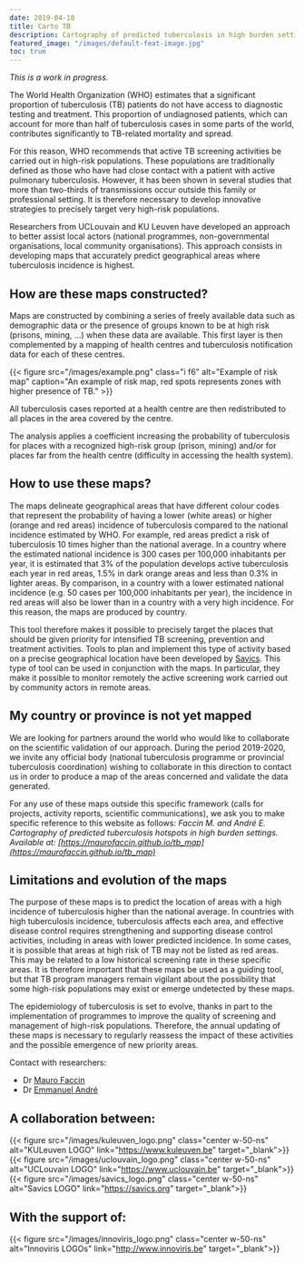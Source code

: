 ```yaml
---
date: 2019-04-10
title: Carto TB
description: Cartography of predicted tuberculosis in high burden settings
featured_image: "/images/default-feat-image.jpg"
toc: true
---
```


*This is a work in progress.*

The World Health Organization (WHO) estimates that a significant proportion of tuberculosis (TB) patients do not have access to diagnostic testing and treatment. This proportion of undiagnosed patients, which can account for more than half of tuberculosis cases in some parts of the world, contributes significantly to TB-related mortality and spread.

For this reason, WHO recommends that active TB screening activities be carried out in high-risk populations. These populations are traditionally defined as those who have had close contact with a patient with active pulmonary tuberculosis. However, it has been shown in several studies that more than two-thirds of transmissions occur outside this family or professional setting. It is therefore necessary to develop innovative strategies to precisely target very high-risk populations.

Researchers from UCLouvain and KU Leuven have developed an approach to better assist local actors (national programmes, non-governmental organisations, local community organisations). This approach consists in developing maps that accurately predict geographical areas where tuberculosis incidence is highest.

## How are these maps constructed?

Maps are constructed by combining a series of freely available data such as demographic data or the presence of groups known to be at high risk (prisons, mining, ...) when these data are available. This first layer is then complemented by a mapping of health centres and tuberculosis notification data for each of these centres.

{{< figure src="/images/example.png"
    class="i f6"
    alt="Example of risk map"
    caption="An example of risk map, red spots represents zones with higher presence of TB."
    >}}

All tuberculosis cases reported at a health centre are then redistributed to all places in the area covered by the centre.

The analysis applies a coefficient increasing the probability of tuberculosis for places with a recognized high-risk group (prison, mining) and/or for places far from the health centre (difficulty in accessing the health system).

## How to use these maps?

The maps delineate geographical areas that have different colour codes that represent the probability of having a lower (white areas) or higher (orange and red areas) incidence of tuberculosis compared to the national incidence estimated by WHO. For example, red areas predict a risk of tuberculosis 10 times higher than the national average. In a country where the estimated national incidence is 300 cases per 100,000 inhabitants per year, it is estimated that 3% of the population develops active tuberculosis each year in red areas, 1.5% in dark orange areas and less than 0.3% in lighter areas. By comparison, in a country with a lower estimated national incidence (e.g. 50 cases per 100,000 inhabitants per year), the incidence in red areas will also be lower than in a country with a very high incidence. For this reason, the maps are produced by country.

This tool therefore makes it possible to precisely target the places that should be given priority for intensified TB screening, prevention and treatment activities. Tools to plan and implement this type of activity based on a precise geographical location have been developed by [Savics](https://savics.org). This type of tool can be used in conjunction with the maps. In particular, they make it possible to monitor remotely the active screening work carried out by community actors in remote areas.

## My country or province is not yet mapped

We are looking for partners around the world who would like to collaborate on the scientific validation of our approach. During the period 2019-2020, we invite any official body (national tuberculosis programme or provincial tuberculosis coordination) wishing to collaborate in this direction to contact us in order to produce a map of the areas concerned and validate the data generated.

For any use of these maps outside this specific framework (calls for projects, activity reports, scientific communications), we ask you to make specific reference to this website as follows: *Faccin M. and André E. Cartography of predicted tuberculosis hotspots in high burden settings. Available at: [https://maurofaccin.github.io/tb_map](https://maurofaccin.github.io/tb_map)*

## Limitations and evolution of the maps

The purpose of these maps is to predict the location of areas with a high incidence of tuberculosis higher than the national average. In countries with high tuberculosis incidence, tuberculosis affects each area, and effective disease control requires strengthening and supporting disease control activities, including in areas with lower predicted incidence. In some cases, it is possible that areas at high risk of TB may not be listed as red areas. This may be related to a low historical screening rate in these specific areas. It is therefore important that these maps be used as a guiding tool, but that TB program managers remain vigilant about the possibility that some high-risk populations may exist or emerge undetected by these maps.

The epidemiology of tuberculosis is set to evolve, thanks in part to the implementation of programmes to improve the quality of screening and management of high-risk populations. Therefore, the annual updating of these maps is necessary to regularly reassess the impact of these activities and the possible emergence of new priority areas.

Contact with researchers:

- Dr [Mauro Faccin](mailto:mauro.faccin@uclouvain.be)
- Dr [Emmanuel André](mailto:emmanuel.andre@uzleuven.be)

## A collaboration between:

{{< figure src="/images/kuleuven_logo.png" class="center w-50-ns" alt="KULeuven LOGO" link="https://www.kuleuven.be" target="_blank">}}
{{< figure src="/images/uclouvain_logo.png" class="center w-50-ns" alt="UCLouvain LOGO" link="https://www.uclouvain.be" target="_blank">}}
{{< figure src="/images/savics_logo.png" class="center w-50-ns" alt="Savics LOGO" link="https://savics.org" target="_blank">}}

## With the support of:

{{< figure src="/images/innoviris_logo.png" class="center w-50-ns" alt="Innoviris LOGOs" link="http://www.innoviris.be" target="_blank">}}
